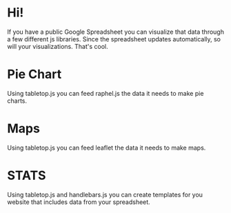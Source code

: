 # Hi!

If you have a public Google Spreadsheet you can visualize that data through a few different js libraries. Since the spreadsheet updates automatically, so will your visualizations. That's cool. 

# Pie Chart

Using tabletop.js you can feed raphel.js the data it needs to make pie charts.

# Maps

Using tabletop.js you can feed leaflet the data it needs to make maps.

# STATS

Using tabletop.js and handlebars.js you can create templates for you website that includes data from your spreadsheet.



